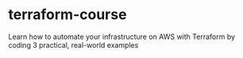 # terraform-course

Learn how to automate your infrastructure on AWS with Terraform by coding 3 practical, real-world examples